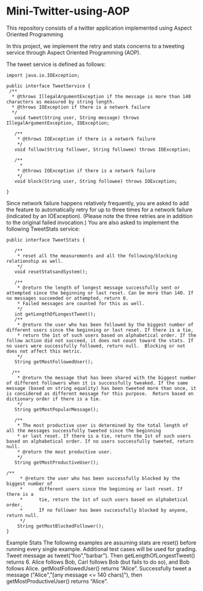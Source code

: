 # Mini-Twitter-using-AOP
This repository consists of a twitter application implemented using Aspect Oriented Programming


  In this project, we implement the retry and stats concerns to a tweeting service through Aspect Oriented Programming (AOP). 

The tweet service is defined as follows:



    import java.io.IOException;

    public interface TweetService {
     /**
      * @throws IllegalArgumentException if the message is more than 140 characters as measured by string length.
      * @throws IOException if there is a network failure
      */
       void tweet(String user, String message) throws IllegalArgumentException, IOException;

       /**
        * @throws IOException if there is a network failure
        */
       void follow(String follower, String followee) throws IOException;

       /**
         * 
        * @throws IOException if there is a network failure
        */
       void block(String user, String followee) throws IOException;

    }

Since network failure happens relatively frequently, you are asked to add the feature to automatically retry for up to three times for a network failure (indicated by an IOException). (Please note the three retries are in addition to the original failed invocation.) You are also asked to implement the following TweetStats service:



    public interface TweetStats {

       /**
        * reset all the measurements and all the following/blocking relationship as well.
        */
       void resetStatsandSystem();

       /**
        * @return the length of longest message successfully sent or attempted since the beginning or last reset. Can be more than 140. If no messages succeeded or attempted, return 0.
        * Failed messages are counted for this as well.
        */
       int getLengthOfLongestTweet();
       /**
        * @return the user who has been followed by the biggest number of different users since the beginning or last reset. If there is a tie,
        * return the 1st of such users based on alphabetical order. If the follow action did not succeed, it does not count toward the stats. If no users were successfully followed, return null.  Blocking or not does not affect this metric.
        */
       String getMostFollowedUser();

      /**
        * @return the message that has been shared with the biggest number of different followers when it is successfully tweaked. If the same message (based on string equality) has been tweeted more than once, it is considered as different message for this purpose.  Return based on dictionary order if there is a tie.
        */
       String getMostPopularMessage();

       /**
        * The most productive user is determined by the total length of all the messages successfully tweeted since the beginning
        * or last reset. If there is a tie, return the 1st of such users based on alphabetical order. If no users successfully tweeted, return null.
        * @return the most productive user.
        */
       String getMostProductiveUser();

    /**
         * @return the user who has been successfully blocked by the biggest number of
         *     	different users since the beginning or last reset. If there is a
         *     	tie, return the 1st of such users based on alphabetical order.
         *     	If no follower has been successfully blocked by anyone, return null.
         */
        String getMostBlockedFollower();
    }
    
    
    
    
    
Example Stats
The following examples are assuming stats are reset() before running every single example. Additional test cases will be used for grading.
          Tweet message as tweet(“foo”,”barbar”). Then getLengthOfLongestTweet() returns 6.
          Alice follows Bob, Carl follows Bob (but fails to do so), and Bob follows Alice. getMostFollowedUser() returns “Alice”.
          Successfully tweet a message ("Alice","[any message <= 140 chars]"), then getMostProductiveUser() returns “Alice”.


